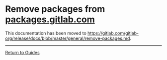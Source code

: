 # Remove packages from [packages.gitlab.com](https://packages.gitlab.com/gitlab/)

This documentation has been moved to <https://gitlab.com/gitlab-org/release/docs/blob/master/general/remove-packages.md>.

---

[Return to Guides](../README.md#guides)
